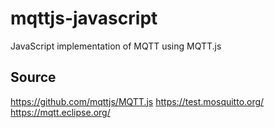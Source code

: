# mqttjs-javascript
JavaScript implementation of MQTT using MQTT.js

## Source
https://github.com/mqttjs/MQTT.js
https://test.mosquitto.org/
https://mqtt.eclipse.org/
